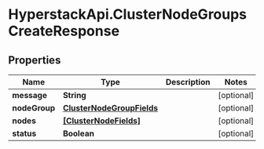 # HyperstackApi.ClusterNodeGroupsCreateResponse

## Properties

Name | Type | Description | Notes
------------ | ------------- | ------------- | -------------
**message** | **String** |  | [optional] 
**nodeGroup** | [**ClusterNodeGroupFields**](ClusterNodeGroupFields.md) |  | [optional] 
**nodes** | [**[ClusterNodeFields]**](ClusterNodeFields.md) |  | [optional] 
**status** | **Boolean** |  | [optional] 


